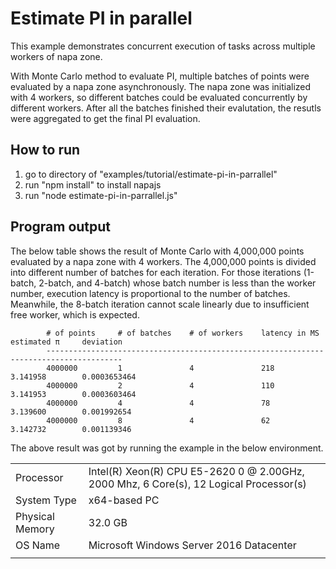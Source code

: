 # Estimate PI in parallel
This example demonstrates concurrent execution of tasks across multiple workers of napa zone.

With Monte Carlo method to evaluate PI, multiple batches of points were evaluated by a napa zone asynchronously. The napa zone was initialized with 4 workers, so different batches could be evaluated concurrently by different workers. After all the batches finished their evalutation, the resutls were aggregated to get the final PI evaluation.

## How to run
1. go to directory of "examples/tutorial/estimate-pi-in-parrallel"
2. run "npm install" to install napajs
3. run "node estimate-pi-in-parrallel.js"

## Program output
The below table shows the result of Monte Carlo with 4,000,000 points evaluated by a napa zone with 4 workers. The 4,000,000 points is divided into different number of batches for each iteration. For those iterations (1-batch, 2-batch, and 4-batch) whose batch number is less than the worker number, execution latency is proportional to the number of batches. Meanwhile, the 8-batch iteration cannot scale linearly due to insufficient free worker, which is expected.
```
        # of points     # of batches    # of workers    latency in MS   estimated π     deviation
        ---------------------------------------------------------------------------------------
        4000000         1               4               218             3.141958        0.0003653464
        4000000         2               4               110             3.141953        0.0003603464
        4000000         4               4               78              3.139600        0.001992654
        4000000         8               4               62              3.142732        0.001139346
```
The above result was got by running the example in the below environment.

|               |                                                                                       |
|---------------|---------------------------------------------------------------------------------------|
|Processor      |Intel(R) Xeon(R) CPU E5-2620 0 @ 2.00GHz, 2000 Mhz, 6 Core(s), 12 Logical Processor(s) |
|System Type    |x64-based PC                                                                           |
|Physical Memory|32.0 GB                                                                                |
|OS Name        |Microsoft Windows Server 2016 Datacenter                                               |
|               |                                                                                       |
